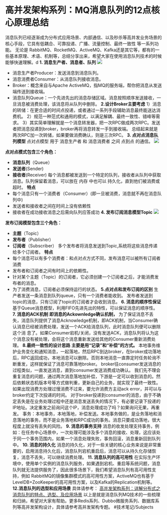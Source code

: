 #  高并发架构系列：MQ消息队列的12点核心原理总结
消息队列已经逐渐成为分布式应用场景、内部通信、以及秒杀等高并发业务场景的核心手段，它具有低耦合、可靠投递、广播、流量控制、最终一致性 等一系列功能。
无论是 RabbitMQ、RocketMQ、ActiveMQ、Kafka还是其它等，都有的一些基本原理、术语、机制等，总结分享出来，希望大家在使用消息队列技术的时候能够快速理解。d
**1. 消息生产者、消息者、队列**
![](%E9%AB%98%E5%B9%B6%E5%8F%91%E6%9E%B6%E6%9E%84%E7%B3%BB%E5%88%97%EF%BC%9AMQ%E6%B6%88%E6%81%AF%E9%98%9F%E5%88%97%E7%9A%8412%E7%82%B9%E6%A0%B8%E5%BF%83%E5%8E%9F%E7%90%86%E6%80%BB%E7%BB%93/342e90c311e94645b6e5f293d3eeb07f.jpg)

* 消息生产者Producer：发送消息到消息队列。
* 消息消费者Consumer：从消息队列接收消息。
* Broker：概念来自与Apache ActiveMQ，指MQ的服务端，帮你把消息从发送端传送到接收端。
* 消息队列Queue：一个先进先出的消息存储区域。消息按照顺序发送接收，一旦消息被消费处理，该消息将从队列中删除。
**2.设计Broker主要考虑**
1）消息的转储：在更合适的时间点投递，或者通过一系列手段辅助消息最终能送达消费机。
2）规范一种范式和通用的模式，以满足解耦、最终一致性、错峰等需求。
3）其实简单理解就是一个消息转发器，把一次RPC做成两次RPC。发送者把消息投递到broker，broker再将消息转发一手到接收端。
总结起来就是两次RPC加一次转储，如果要做消费确认，则是三次RPC。
**3. 点对点消息队列模型**
点对点模型 用于 消息生产者 和 消息消费者 之间 点到点 的通信。
![](%E9%AB%98%E5%B9%B6%E5%8F%91%E6%9E%B6%E6%9E%84%E7%B3%BB%E5%88%97%EF%BC%9AMQ%E6%B6%88%E6%81%AF%E9%98%9F%E5%88%97%E7%9A%8412%E7%82%B9%E6%A0%B8%E5%BF%83%E5%8E%9F%E7%90%86%E6%80%BB%E7%BB%93/76831321fef441f6958005431d27bcef.jpg)

**点对点模式包含三个角色：**
* **消息队列**（Queue）
* **发送者**(Sender)
* **接收者**(Receiver)
每个消息都被发送到一个特定的队列，接收者从队列中获取消息。队列保留着消息，可以放在 内存 中也可以 持久化，直到他们被消费或超时。
**特点**
* 每个消息只有一个消费者（Consumer）(即一旦被消费，消息就不再在消息队列中)
* 发送者和接收者之间在时间上没有依赖性
* 接收者在成功接收消息之后需向队列应答成功
**4. 发布订阅消息模型Topic**
![](%E9%AB%98%E5%B9%B6%E5%8F%91%E6%9E%B6%E6%9E%84%E7%B3%BB%E5%88%97%EF%BC%9AMQ%E6%B6%88%E6%81%AF%E9%98%9F%E5%88%97%E7%9A%8412%E7%82%B9%E6%A0%B8%E5%BF%83%E5%8E%9F%E7%90%86%E6%80%BB%E7%BB%93/5aa9767bd8504af9ac2ba236e67139fa.jpg)

**发布订阅模型包含三个角色：**
* **主题**（Topic）
* **发布者**（Publisher）
* **订阅者**（Subscriber）
多个发布者将消息发送到Topic,系统将这些消息传递给多个订阅者。
**特点**
* 每个消息可以有多个消费者：和点对点方式不同，发布消息可以被所有订阅者消费
* 发布者和订阅者之间有时间上的依赖性。
* 针对某个主题（Topic）的订阅者，它必须创建一个订阅者之后，才能消费发布者的消息。
* 为了消费消息，订阅者必须保持运行的状态。
**5.点对点和发布订阅的区别**
生产者发送一条消息到队列queue，只有一个消费者能收到。
发布者发送到topic的消息，只有订阅了topic的订阅者才会收到消息。
**6. 消息的顺序性保证**
基于Queue消息模型，利用FIFO先进先出的特性，可以保证消息的顺序性。
**7. 消息的ACK机制**
**即消息的Ackownledge确认机制，**
为了保证消息不丢失，消息队列提供了消息Acknowledge机制，即ACK机制，当Consumer确认消息已经被消费处理，发送一个ACK给消息队列，此时消息队列便可以删除这个消
息了。如果Consumer宕机/关闭，没有发送ACK，消息队列将认为这个消息没有被处理，会将这个消息重新发送给其他的Consumer重新消费处理。
**8.最终一致性的设计思路**
**主要是用“记录”和“补偿”的方式。**
本地事务维护业务变化和通知消息，一起落地，然后RPC到达broker，在broker成功落地后，RPC返回成功，本地消息可以删除。否则本地消息一直靠定时任务轮询不断重发，这样就保证了消息可靠落地broker。
broker往consumer发送消息的过程类似，一直发送消息，直到consumer发送消费成功确认。
我们先不理会重复消息的问题，通过两次消息落地加补偿，下游是一定可以收到消息的。然后依赖状态机版本号等方式做判重，更新自己的业务，就实现了最终一致性。
如果出现消费方处理过慢消费不过来，要允许消费方主动ack error，并可以与broker约定下次投递的时间。
对于broker投递到consumer的消息，由于不确定丢失是在业务处理过程中还是消息发送丢失的情况下，有必要记录下投递的IP地址。决定重发之前询问这个IP，消息处理成功了吗？如果询问无果，再重发。
事务：本地事务，本地落地，补偿发送。本地事务做的，是业务落地和消息落地的事务，而不是业务落地和RPC成功的事务。消息只要成功落地，很大程度上就没有丢失的风险。
**9. 消息的事务支持**
消息的收发处理支持事务，例如：在任务中心场景中，一次处理可能涉及多个消息的接收、处理，这应该处于同一个事务范围内，如果一个消息处理失败，事务回滚，消息重新回到队列中。
**10. 消息的持久化**
消息的持久化，对于一些关键的核心业务来说是非常重要的，启用消息持久化后，消息队列宕机重启后，消息可以从持久化存储恢复，消息不丢失，可以继续消费处理。
**11. 消息队列的高可用性**
在实际生产环境中，使用单个实例的消息队列服务，如果遇到宕机、重启等系统问题，消息队列就无法提供服务了，因此很多场景下，我们希望消息队列有高可用性支持，例如
RabbitMQ的镜像集群模式的高可用性方案，ActiveMQ也有基于LevelDB+ZooKeeper的高可用性方案，以及Kafka的Replication机制等。
**12.消息队列的选型和应用场景**
具体请参考： [高并发架构系列：详解分布式之消息队列的特点、选型、及应用场景](https://www.toutiao.com/i6638873575254131203/?group_id=6638873575254131203) 
以上是就是消息队列MQ技术的一些梳理和归纳，希望对大家有帮助。更多Redis系列、Dubbo微服务系列、数据库系列等高并发架构设计，具体请参考高并发架构专题。
#技术笔记/Subjects